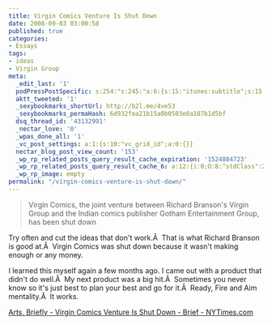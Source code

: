 ```yaml
---
title: Virgin Comics Venture Is Shut Down
date: 2008-09-03 03:00:58
published: true
categories:
- Essays
tags:
- ideas
- Virgin Group
meta:
  _edit_last: '1'
  podPressPostSpecific: s:254:"s:245:"a:6:{s:15:"itunes:subtitle";s:15:"##PostExcerpt##";s:14:"itunes:summary";s:15:"##PostExcerpt##";s:15:"itunes:keywords";s:17:"##WordPressCats##";s:13:"itunes:author";s:10:"##Global##";s:15:"itunes:explicit";s:2:"No";s:12:"itunes:block";s:2:"No";}";";
  aktt_tweeted: '1'
  _sexybookmarks_shortUrl: http://b2l.me/4ve53
  _sexybookmarks_permaHash: 6d932fea21b15a0b0503e8a107b1d5bf
  dsq_thread_id: '43132991'
  _nectar_love: '0'
  _wpas_done_all: '1'
  _vc_post_settings: a:1:{s:10:"vc_grid_id";a:0:{}}
  nectar_blog_post_view_count: '153'
  _wp_rp_related_posts_query_result_cache_expiration: '1524884723'
  _wp_rp_related_posts_query_result_cache_6: a:12:{i:0;O:8:"stdClass":2:{s:7:"post_id";s:4:"1176";s:5:"score";s:18:"107.79897844226633";}i:1;O:8:"stdClass":2:{s:7:"post_id";s:4:"1085";s:5:"score";s:18:"107.79897844226633";}i:2;O:8:"stdClass":2:{s:7:"post_id";s:4:"1058";s:5:"score";s:18:"107.79897844226633";}i:3;O:8:"stdClass":2:{s:7:"post_id";s:4:"1311";s:5:"score";s:18:"106.58608945583688";}i:4;O:8:"stdClass":2:{s:7:"post_id";s:3:"843";s:5:"score";s:17:"86.94951469021218";}i:5;O:8:"stdClass":2:{s:7:"post_id";s:3:"327";s:5:"score";s:17:"79.32107519959177";}i:6;O:8:"stdClass":2:{s:7:"post_id";s:4:"1052";s:5:"score";s:17:"78.71176947680453";}i:7;O:8:"stdClass":2:{s:7:"post_id";s:3:"359";s:5:"score";s:17:"76.46484348772086";}i:8;O:8:"stdClass":2:{s:7:"post_id";s:3:"321";s:5:"score";s:17:"75.56087324020956";}i:9;O:8:"stdClass":2:{s:7:"post_id";s:4:"1417";s:5:"score";s:17:"69.40932327781604";}i:10;O:8:"stdClass":2:{s:7:"post_id";s:4:"1309";s:5:"score";s:17:"69.40932327781604";}i:11;O:8:"stdClass":2:{s:7:"post_id";s:4:"1196";s:5:"score";s:17:"69.40932327781604";}}
  _wp_rp_image: empty
permalink: "/virgin-comics-venture-is-shut-down/"
---
```

<blockquote>Virgin Comics, the joint venture between Richard Branson's Virgin Group and the Indian comics publisher Gotham Entertainment Group, has been shut down</p></blockquote>
<p>Try often and cut the ideas that don't work.Â  That is what Richard Branson is good at.Â  Virgin Comics was shut down because it wasn't making enough or any money.

I learned this myself again a few months ago. I came out with a product that didn't do well.Â  My next product was a big hit.Â  Sometimes you never know so it's just best to plan your best and go for it.Â  Ready, Fire and Aim mentality.Â  It works.

<a href="http://www.nytimes.com/2008/08/27/arts/27arts-VIRGINCOMICS_BRF.html?_r=1&amp;ref=arts&amp;oref=slogin" rel="nofollow">Arts, Briefly - Virgin Comics Venture Is Shut Down - Brief - NYTimes.com</a></p>
